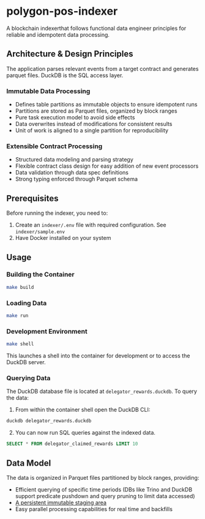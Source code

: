 # polygon-pos-indexer

A blockchain indexerthat follows functional data engineer principles for reliable and idempotent data processing.

## Architecture & Design Principles
The application parses relevant events from a target contract and generates parquet files. DuckDB is the SQL access layer.

### Immutable Data Processing
- Defines table partitions as immutable objects to ensure idempotent runs
- Partitions are stored as Parquet files, organized by block ranges
- Pure task execution model to avoid side effects
- Data overwrites instead of modifications for consistent results
- Unit of work is aligned to a single partition for reproducibility

### Extensible Contract Processing
- Structured data modeling and parsing strategy
- Flexible contract class design for easy addition of new event processors
- Data validation through data spec definitions
- Strong typing enforced through Parquet schema

## Prerequisites

Before running the indexer, you need to:

1. Create an `indexer/.env` file with required configuration. See `indexer/sample.env`
2. Have Docker installed on your system

## Usage

### Building the Container
```bash
make build
```

### Loading Data
```bash
make run
```

### Development Environment
```bash
make shell
```

This launches a shell into the container for development or to access the DuckDB server.

### Querying Data

The DuckDB database file is located at `delegator_rewards.duckdb`. To query the data:

1. From within the container shell open the DuckDB CLI:
```bash
duckdb delegator_rewards.duckdb
```

2. You can now run SQL queries against the indexed data.
```sql
SELECT * FROM delegator_claimed_rewards LIMIT 10
```

## Data Model

The data is organized in Parquet files partitioned by block ranges, providing:
- Efficient querying of specific time periods (DBs like Trino and DuckDB support predicate pushdown and query pruning to limit data accessed)
- [A persistent immutable staging area](https://medium.com/p/functional-data-engineering-a-modern-paradigm-for-batch-data-processing-2327ec32c42a?source=social.tw )
- Easy parallel processing capabilities for real time and backfills


